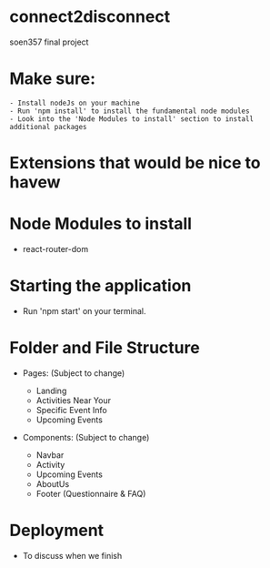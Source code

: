 # connect2disconnect
 soen357 final project

# Make sure:
    - Install nodeJs on your machine
    - Run 'npm install' to install the fundamental node modules
    - Look into the 'Node Modules to install' section to install additional packages
# Extensions that would be nice to havew

# Node Modules to install 
 - react-router-dom

# Starting the application
 - Run 'npm start' on your terminal.

# Folder and File Structure
 - Pages: (Subject to change)
    - Landing
    - Activities Near Your
    - Specific Event Info
    - Upcoming Events

 - Components: (Subject to change)
    - Navbar
    - Activity
    - Upcoming Events
    - AboutUs
    - Footer (Questionnaire & FAQ)
    

# Deployment
- To discuss when we finish